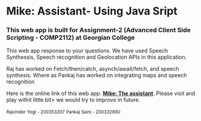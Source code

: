 ﻿<h1> Mike: Assistant- Using Java Sript</h1>
<h3> This web app is built for Assignment-2 (Advanced Client Side Scripting - COMP2112) at Georgian College</h3>
<p>This web app response to your questions. We have used Speech Synthessis, Speech recognition and Geolocation APIs in this application.</p>
<p>Raj has worked on Fetch/then/catch, asynch/await/fetch, and speech synthesis. Where as Pankaj has worked on integrating maps and speech recognition</p>
<p>Here is the online link of this web app. <strong><a href="https://rajyogi.azurewebsites.net/comp2112-assignment2/">Mike: The assistant</a></strong>. Please visit and play withit little bit> we would try to improve in future.</p> 

<small>Rajvinder Yogi - 200353207</small>
<small>Pankaj Saini - 200332890</small>